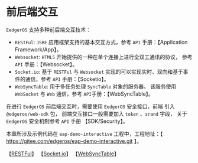 # 前后端交互
`EedgerOS` 支持多种前后端交互技术：

+ `RESTFul`: `JSRE` 应用框架支持的基本交互方式，参考 `API` 手册：【Application Framework/App】。
+ `Websocket`:  `HTML5` 开始提供的一种在单个连接上进行全双工通讯的协议， 参考 `API` 手册：【Websocket】。
+ `Socket.io`:  基于 `RESTFul` 与 `Websocket` 实现的可以实现实时、双向和基于事件的通信，参考 `API` 手册：【Socketio】。
+ `WebSyncTable`: 用于多任务处理 `SyncTable` 对象的服务器。 该服务使用 `WebSocket` 与 `Web` 通信，参考 `API`手册：【WebSyncTable】。

在进行 `EedgerOS` 前后端交互时，需要使用 `EedgerOS` 安全接口，前端 引入 `@edgeros/web-sdk` 包， 前端交互接口一般需要加入 `token` 、`srand` 字段， 关于 `EedgerOS` 安全机制参考 `API` 手册 【SDK/Security】。

本章所涉及示例代码在 `eap-demo-interactive` 工程中，工程地址：【 https://gitee.com/edgeros/eap-demo-interactive.git 】。

【[RESTFul](./doc/RESTFul.md)】
【[Socket.io](./doc/Socket.io.md)】
【[WebSyncTable](./doc/WebSyncTable.md)】

